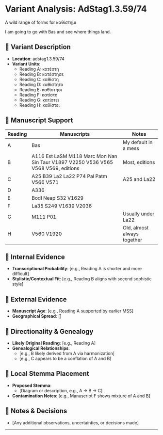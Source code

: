 # Variant Analysis: AdStag1.3.59/74

A wild range of forms for καθίστημι

I am going to go with Bas and see where things land.

## 📌 Variant Description
- **Location**: adstag1.3.59/74
- **Variant Units**: 
  - Reading A: κατέστη
  - Reading B: κατέστησε
  - Reading C: καθίστη
  - Reading D: καθίστητο
  - Reading E: καθίστησι
  - Reading F: κατίστη
  - Reading G: κατίστει
  - Reading H: καθίστει


## 🧬 Manuscript Support
| Reading | Manuscripts | Notes |
|--------|-------------|-------|
| A      | Bas | My default in a mess |
| B      | A116 Est LaSM M118 Marc Mon Nan Sin Taur V1897 V2250 V536 V565 V568 V569, editions| Most, editions |
| C      | A25 B39 La2 La22 P74 Pal Patm V566 V571| A25 and La22  |
| D | A336 ||
| E | Bodl Neap S32 V1629 ||
| F | La35 S249 V1639 V2036 ||
| G | M111 P01 | Usually under La22|
| H | V560 V1920 | Old, almost always together |

## 🧠 Internal Evidence
- **Transcriptional Probability**: [e.g., Reading A is shorter and more difficult]
- **Stylistic/Contextual Fit**: [e.g., Reading B aligns with second sophistic style]

## 🧭 External Evidence
- **Manuscript Age**: [e.g., Reading A supported by earlier MSS]
- **Geographical Spread**: []

## 🔄 Directionality & Genealogy
- **Likely Original Reading**: [e.g., Reading A]
- **Genealogical Relationships**:
  - [e.g., B likely derived from A via harmonization]
  - [e.g., C appears to be a conflation of A and B]

## 🌿 Local Stemma Placement
- **Proposed Stemma**:
  - [Diagram or description, e.g., A → B → C]
- **Contamination Notes**: [e.g., Manuscript F shows mixture of A and B]

## 📝 Notes & Decisions
- [Any additional observations, uncertainties, or decisions made]

---